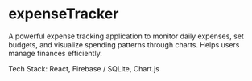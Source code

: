# expenseTracker
A  powerful expense tracking application to monitor daily expenses, set budgets, and visualize spending patterns through charts. Helps users manage finances efficiently.

Tech Stack: React, Firebase / SQLite, Chart.js
